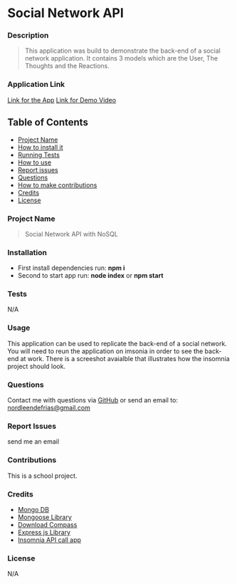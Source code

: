 # Social Network API

### **Description**
> This application was build to demonstrate the back-end of a social network application. It contains 3 models which are the User, The Thoughts and the Reactions. 

### **Application Link**
[Link for the App]()
[Link for Demo Video]()

## **Table of Contents**
- [Project Name](#project_name)
- [How to install it](#installation)
- [Running Tests](#tests)
- [How to use](#usage)
- [Report issues](#issues)
- [Questions](#username)
- [How to make contributions](#contributions)
- [Credits](#credits)
- [License](#license)
### **Project Name**
> Social Network API with NoSQL
### **Installation**
* First install dependencies run: **npm i**
* Second to start app run: **node index** or **npm start**
### **Tests**
N/A
### **Usage**
This application can be used to replicate the back-end of a social network. You will need to reun the application on imsonia in order to see the back-end at work. There is a screeshot avaialble that illustrates how the insomnia project should look.
### **Questions**
Contact me with questions via [GitHub](https://github.com/NDF-WEB-DEV) or send an email to: nordleendefrias@gmail.com
### **Report Issues**
send me an email
### **Contributions**
This is a school project.
### **Credits**
* [Mongo DB](https://www.mongodb.com/)
* [Mongoose Library](https://mongoosejs.com/)
* [Download Compass](https://www.mongodb.com/products/compass)
* [Express js Library](https://expressjs.com/)
* [Insomnia API call app](https://insomnia.rest/)
### **License**
N/A